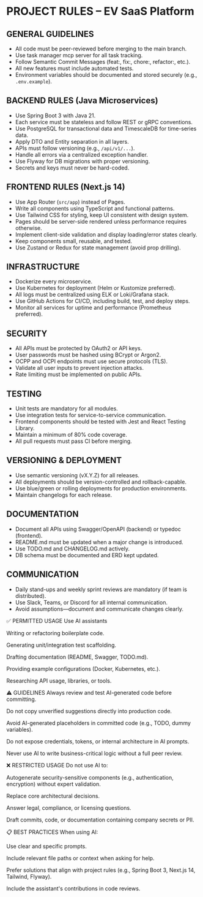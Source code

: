 # PROJECT RULES – EV SaaS Platform

## GENERAL GUIDELINES
- All code must be peer-reviewed before merging to the main branch.
- Use task manager mcp server for all task tracking.
- Follow Semantic Commit Messages (feat:, fix:, chore:, refactor:, etc.).
- All new features must include automated tests.
- Environment variables should be documented and stored securely (e.g., `.env.example`).

## BACKEND RULES (Java Microservices)
- Use Spring Boot 3 with Java 21.
- Each service must be stateless and follow REST or gRPC conventions.
- Use PostgreSQL for transactional data and TimescaleDB for time-series data.
- Apply DTO and Entity separation in all layers.
- APIs must follow versioning (e.g., `/api/v1/...`).
- Handle all errors via a centralized exception handler.
- Use Flyway for DB migrations with proper versioning.
- Secrets and keys must never be hard-coded.

## FRONTEND RULES (Next.js 14)
- Use App Router (`src/app`) instead of Pages.
- Write all components using TypeScript and functional patterns.
- Use Tailwind CSS for styling, keep UI consistent with design system.
- Pages should be server-side rendered unless performance requires otherwise.
- Implement client-side validation and display loading/error states clearly.
- Keep components small, reusable, and tested.
- Use Zustand or Redux for state management (avoid prop drilling).

## INFRASTRUCTURE
- Dockerize every microservice.
- Use Kubernetes for deployment (Helm or Kustomize preferred).
- All logs must be centralized using ELK or Loki/Grafana stack.
- Use GitHub Actions for CI/CD, including build, test, and deploy steps.
- Monitor all services for uptime and performance (Prometheus preferred).

## SECURITY
- All APIs must be protected by OAuth2 or API keys.
- User passwords must be hashed using BCrypt or Argon2.
- OCPP and OCPI endpoints must use secure protocols (TLS).
- Validate all user inputs to prevent injection attacks.
- Rate limiting must be implemented on public APIs.

## TESTING
- Unit tests are mandatory for all modules.
- Use integration tests for service-to-service communication.
- Frontend components should be tested with Jest and React Testing Library.
- Maintain a minimum of 80% code coverage.
- All pull requests must pass CI before merging.

## VERSIONING & DEPLOYMENT
- Use semantic versioning (vX.Y.Z) for all releases.
- All deployments should be version-controlled and rollback-capable.
- Use blue/green or rolling deployments for production environments.
- Maintain changelogs for each release.

## DOCUMENTATION
- Document all APIs using Swagger/OpenAPI (backend) or typedoc (frontend).
- README.md must be updated when a major change is introduced.
- Use TODO.md and CHANGELOG.md actively.
- DB schema must be documented and ERD kept updated.

## COMMUNICATION
- Daily stand-ups and weekly sprint reviews are mandatory (if team is distributed).
- Use Slack, Teams, or Discord for all internal communication.
- Avoid assumptions—document and communicate changes clearly.


✅ PERMITTED USAGE
Use AI assistants 

Writing or refactoring boilerplate code.

Generating unit/integration test scaffolding.

Drafting documentation (README, Swagger, TODO.md).

Providing example configurations (Docker, Kubernetes, etc.).

Researching API usage, libraries, or tools.

⚠️ GUIDELINES
Always review and test AI-generated code before committing.

Do not copy unverified suggestions directly into production code.

Avoid AI-generated placeholders in committed code (e.g., TODO, dummy variables).

Do not expose credentials, tokens, or internal architecture in AI prompts.

Never use AI to write business-critical logic without a full peer review.

❌ RESTRICTED USAGE
Do not use AI to:

Autogenerate security-sensitive components (e.g., authentication, encryption) without expert validation.

Replace core architectural decisions.

Answer legal, compliance, or licensing questions.

Draft commits, code, or documentation containing company secrets or PII.

📋 BEST PRACTICES
When using AI:

Use clear and specific prompts.

Include relevant file paths or context when asking for help.

Prefer solutions that align with project rules (e.g., Spring Boot 3, Next.js 14, Tailwind, Flyway).

Include the assistant's contributions in code reviews.

